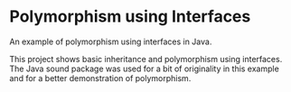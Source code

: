 # Polymorphism using Interfaces
An example of polymorphism using interfaces in Java.

This project shows basic inheritance and polymorphism using interfaces.
The Java sound package was used for a bit of originality in this example and for a better demonstration of polymorphism.
